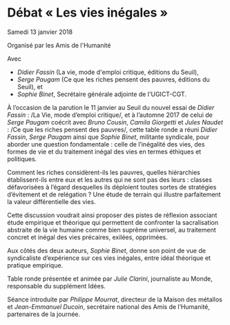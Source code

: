 Débat « Les vies inégales »
===========================

Samedi 13 janvier 2018

Organisé par les Amis de l'Humanité

Avec

- *Didier Fassin* (La vie, mode d'emploi critique, éditions du Seuil),
- *Serge Paugam* (Ce que les riches pensent des pauvres, éditions du Seuil), et
- *Sophie Binet*, Secrétaire générale adjointe de l'UGICT-CGT.


À l’occasion de la parution le 11 janvier au Seuil du nouvel essai de
*Didier Fassin* : /La Vie, mode d’emploi critique/, et à l’automne 2017 de
celui de *Serge Paugam* coécrit avec *Bruno Cousin*, *Camila Giorgetti*
et *Jules Naudet* : /Ce que les riches pensent des pauvres/, cette table
ronde a réuni *Didier Fassin*, *Serge Paugam* ainsi que *Sophie Binet*,
militante syndicale, pour aborder une question fondamentale : celle
de l’inégalité des vies, des formes de vie et du traitement inégal des
vies en termes éthiques et politiques.

Comment les riches considèrent-ils les pauvres, quelles hiérarchies
établissent-ils entre eux et les autres qui ne sont pas des leurs :
classes défavorisées à l’égard desquelles ils déploient toutes sortes
de stratégies d’évitement et de relégation ? Une étude de terrain qui
illustre parfaitement la valeur différentielle des vies.

Cette discussion voudrait ainsi proposer des pistes de réflexion
associant étude empirique et théorique qui permettent de
confronter la sacralisation abstraite de la vie humaine comme
bien suprême universel, au traitement concret et inégal des vies
précaires, exilées, opprimées.

Aux côtés des deux auteurs, *Sophie Binet*, donne son point de
vue de syndicaliste d’expérience sur ces vies inégales, entre idéal
théorique et pratique empirique.

Table ronde présentée et animée par *Julie Clarini*, journaliste au
Monde, responsable du supplément Idées.

Séance introduite par *Philippe Mourrat*, directeur de la
Maison des métallos et *Jean-Emmanuel Ducoin*, secrétaire national
des Amis de l’Humanité, partenaires de la journée.
